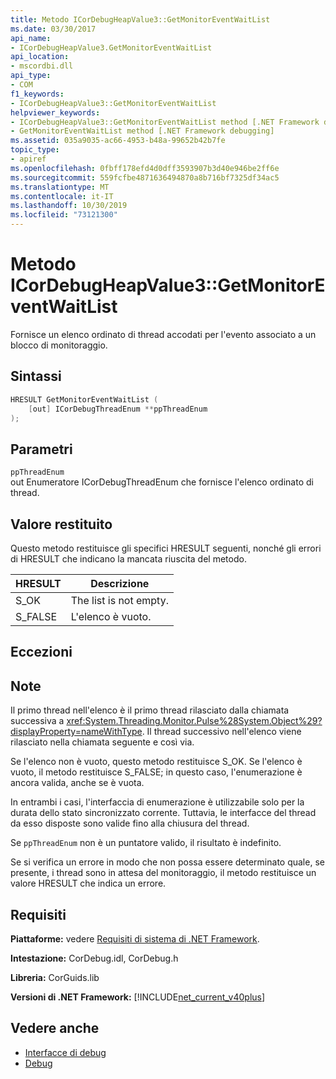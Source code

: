 ```yaml
---
title: Metodo ICorDebugHeapValue3::GetMonitorEventWaitList
ms.date: 03/30/2017
api_name:
- ICorDebugHeapValue3.GetMonitorEventWaitList
api_location:
- mscordbi.dll
api_type:
- COM
f1_keywords:
- ICorDebugHeapValue3::GetMonitorEventWaitList
helpviewer_keywords:
- ICorDebugHeapValue3::GetMonitorEventWaitList method [.NET Framework debugging]
- GetMonitorEventWaitList method [.NET Framework debugging]
ms.assetid: 035a9035-ac66-4953-b48a-99652b42b7fe
topic_type:
- apiref
ms.openlocfilehash: 0fbff178efd4d0dff3593907b3d40e946be2ff6e
ms.sourcegitcommit: 559fcfbe4871636494870a8b716bf7325df34ac5
ms.translationtype: MT
ms.contentlocale: it-IT
ms.lasthandoff: 10/30/2019
ms.locfileid: "73121300"
---
```

# <a name="icordebugheapvalue3getmonitoreventwaitlist-method"></a>Metodo ICorDebugHeapValue3::GetMonitorEventWaitList
Fornisce un elenco ordinato di thread accodati per l'evento associato a un blocco di monitoraggio.  
  
## <a name="syntax"></a>Sintassi  
  
```cpp  
HRESULT GetMonitorEventWaitList (  
    [out] ICorDebugThreadEnum **ppThreadEnum  
);  
```  
  
## <a name="parameters"></a>Parametri  
 `ppThreadEnum`  
 out Enumeratore ICorDebugThreadEnum che fornisce l'elenco ordinato di thread.  
  
## <a name="return-value"></a>Valore restituito  
 Questo metodo restituisce gli specifici HRESULT seguenti, nonché gli errori di HRESULT che indicano la mancata riuscita del metodo.  
  
|HRESULT|Descrizione|  
|-------------|-----------------|  
|S_OK|The list is not empty.|  
|S_FALSE|L'elenco è vuoto.|  
  
## <a name="exceptions"></a>Eccezioni  
  
## <a name="remarks"></a>Note  
 Il primo thread nell'elenco è il primo thread rilasciato dalla chiamata successiva a <xref:System.Threading.Monitor.Pulse%28System.Object%29?displayProperty=nameWithType>. Il thread successivo nell'elenco viene rilasciato nella chiamata seguente e così via.  
  
 Se l'elenco non è vuoto, questo metodo restituisce S_OK. Se l'elenco è vuoto, il metodo restituisce S_FALSE; in questo caso, l'enumerazione è ancora valida, anche se è vuota.  
  
 In entrambi i casi, l'interfaccia di enumerazione è utilizzabile solo per la durata dello stato sincronizzato corrente. Tuttavia, le interfacce del thread da esso disposte sono valide fino alla chiusura del thread.  
  
 Se `ppThreadEnum` non è un puntatore valido, il risultato è indefinito.  
  
 Se si verifica un errore in modo che non possa essere determinato quale, se presente, i thread sono in attesa del monitoraggio, il metodo restituisce un valore HRESULT che indica un errore.  
  
## <a name="requirements"></a>Requisiti  
 **Piattaforme:** vedere [Requisiti di sistema di .NET Framework](../../../../docs/framework/get-started/system-requirements.md).  
  
 **Intestazione:** CorDebug.idl, CorDebug.h  
  
 **Libreria:** CorGuids.lib  
  
 **Versioni di .NET Framework:** [!INCLUDE[net_current_v40plus](../../../../includes/net-current-v40plus-md.md)]  
  
## <a name="see-also"></a>Vedere anche

- [Interfacce di debug](../../../../docs/framework/unmanaged-api/debugging/debugging-interfaces.md)
- [Debug](../../../../docs/framework/unmanaged-api/debugging/index.md)
